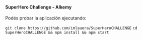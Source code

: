 #### SuperHero Challenge - Alkemy
Podés probar la aplicación ejecutando:

`git clone https://github.com/imlauera/SuperHeroCHALLENGE`
`cd SuperHeroCHALLENGE && npm install && npm start`
